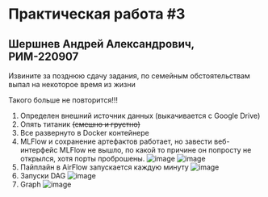 # Практическая работа #3

## Шершнев Андрей Александрович, РИМ-220907

Извините за позднюю сдачу задания, по семейным обстоятельствам выпал на некоторое время из жизни

Такого больше не повторится!!!

1. Определен внешний источник данных (выкачивается с Google Drive)
2. Опять титаник ~~(смешно и грустно)~~
3. Все развернуто в Docker контейнере
4. MLFlow и сохранение артефактов работает, но завести веб-интерфейс MLFlow не вышло, по какой то причине он попросту не открылся, хотя порты проброшены.
![image](https://github.com/DenkingOfficial/mlops-xflow/assets/38957619/d36b08e5-c5ac-4977-8802-a7da979a201f)
![image](https://github.com/DenkingOfficial/mlops-xflow/assets/38957619/5351c9ff-911c-440b-aa80-5165a0f2b8bb)
5. Пайплайн в AirFlow запускается каждую минуту
![image](https://github.com/DenkingOfficial/mlops-xflow/assets/38957619/948a5902-ff0f-4d37-82d9-32923ea9499f)
6. Запуски DAG
![image](https://github.com/DenkingOfficial/mlops-xflow/assets/38957619/b5df5d60-4965-40e8-a0f8-635527c60121)
7. Graph
![image](https://github.com/DenkingOfficial/mlops-xflow/assets/38957619/8f841cef-247e-4fb1-a64f-3aba885ed0e7)
